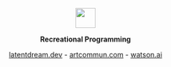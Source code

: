 <p align="center">
	<img width="40" src="https://github.githubassets.com/assets/mona-loading-default-c3c7aad1282f.gif">
<p align="center">
    <strong>Recreational Programming</strong>
</p>
<p align="center">
	<a href="https://latentdream.dev" target="_blank" >latentdream.dev</a> - 
	<a href="https://www.artcommun.com" target="_blank" >artcommun.com</a> -
	<a href="https://github.com/LatentDream/watson.ai" target="_blank" >watson.ai</a>
</p>
